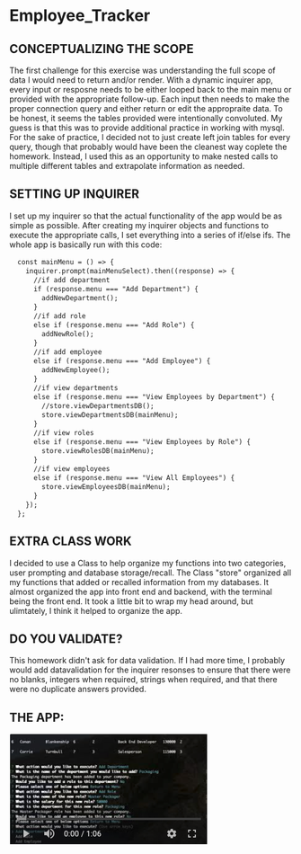 # Employee_Tracker

## CONCEPTUALIZING THE SCOPE

The first challenge for this exercise was understanding the full scope of data I would need to return and/or render. With a dynamic inquirer app, every input or resposne needs to be either looped back to the main menu or provided with the appropriate follow-up. Each input then needs to make the proper connection query and either return or edit the appropraite data. To be honest, it seems the tables provided were intentionally convoluted. My guess is that this was to provide additional practice in working with mysql. For the sake of practice, I decided not to just create left join tables for every query, though that probably would have been the cleanest way coplete the homework. Instead, I used this as an opportunity to make nested calls to multiple different tables and extrapolate information as needed.

## SETTING UP INQUIRER

I set up my inquirer so that the actual functionality of the app would be as simple as possible. After creating my inquirer objects and functions to execute the appropriate calls, I set everything into a series of if/else ifs. The whole app is basically run with this code:

```
  const mainMenu = () => {
    inquirer.prompt(mainMenuSelect).then((response) => {
      //if add department
      if (response.menu === "Add Department") {
        addNewDepartment();
      }
      //if add role
      else if (response.menu === "Add Role") {
        addNewRole();
      }
      //if add employee
      else if (response.menu === "Add Employee") {
        addNewEmployee();
      }
      //if view departments
      else if (response.menu === "View Employees by Department") {
        //store.viewDepartmentsDB();
        store.viewDepartmentsDB(mainMenu);
      }
      //if view roles
      else if (response.menu === "View Employees by Role") {
        store.viewRolesDB(mainMenu);
      }
      //if view employees
      else if (response.menu === "View All Employees") {
        store.viewEmployeesDB(mainMenu);
      }
    });
  };
```

## EXTRA CLASS WORK

I decided to use a Class to help organize my functions into two categories, user prompting and database storage/recall. The Class "store" organized all my functions that added or recalled information from my databases. It almost organized the app into front end and backend, with the terminal being the front end. It took a little bit to wrap my head around, but ulimtately, I think it helped to organize the app.

## DO YOU VALIDATE?

This homework didn't ask for data validation. If I had more time, I probably would add datavalidation for the inquirer resonses to ensure that there were no blanks, integers when required, strings when required, and that there were no duplicate answers provided.

## THE APP:

[![Click Through of App](assets/videoImg.png)](https://youtu.be/pqUVb0H23CY)
